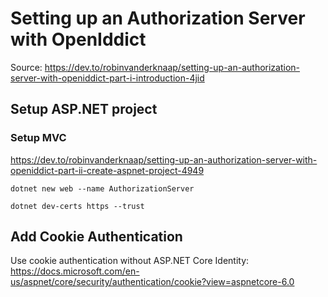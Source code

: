 # Setting up an Authorization Server with OpenIddict

Source: https://dev.to/robinvanderknaap/setting-up-an-authorization-server-with-openiddict-part-i-introduction-4jid

## Setup ASP.NET project
### Setup MVC

<https://dev.to/robinvanderknaap/setting-up-an-authorization-server-with-openiddict-part-ii-create-aspnet-project-4949>
```
dotnet new web --name AuthorizationServer
```
```
dotnet dev-certs https --trust
```

## Add Cookie Authentication

Use cookie authentication without ASP.NET Core Identity:
<https://docs.microsoft.com/en-us/aspnet/core/security/authentication/cookie?view=aspnetcore-6.0>
